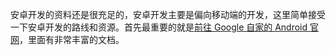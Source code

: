 安卓开发的资料还是很充足的，安卓开发主要是偏向移动端的开发，这里简单接受一下安卓开发的路线和资源。首先最重要的就是[前往 Google 自家的 Android 官网](https://developer.android.com/?hl=zh-cn)，里面有非常丰富的文档。
